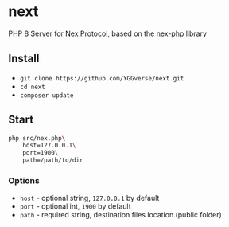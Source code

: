 # next

PHP 8 Server for [Nex Protocol](nex://piclog.blue/nex/info/specification.txt), based on the [nex-php](https://github.com/YGGverse/nex-php) library

## Install

* `git clone https://github.com/YGGverse/next.git`
* `cd next`
* `composer update`

## Start

``` bash
php src/nex.php\
    host=127.0.0.1\
    port=1900\
    path=/path/to/dir
```

### Options

* `host` - optional string, `127.0.0.1` by default
* `port` - optional int, `1900` by default
* `path` - required string, destination files location (public folder)